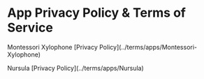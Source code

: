# App Privacy Policy & Terms of Service

<p>Montessori Xylophone [Privacy Policy](../terms/apps/Montessori-Xylophone)</p>
<p>Nursula [Privacy Policy](../terms/apps/Nursula)</p>
